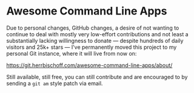 # Awesome Command Line Apps

Due to personal changes, GitHub changes, a desire of not wanting to continue to 
deal with mostly very low-effort contributions and not least a substantially 
lacking willingness to donate — despite hundreds of daily visitors and 25k+ 
stars — I've permanently moved this project to my personal Git instance, where 
it will live from now on:

<https://git.herrbischoff.com/awesome-command-line-apps/about/>

Still available, still free, you can still contribute and are encouraged to by 
sending a `git am` style patch via email.
